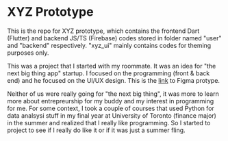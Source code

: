 # XYZ Prototype

This is the repo for XYZ prototype, which contains the frontend Dart (Flutter) and backend JS/TS (Firebase) codes stored in folder named "user" and "backend" respectively. "xyz_ui" mainly contains codes for theming purposes only.

This was a project that I started with my roommate. It was an idea for "the next big thing app" startup. I focused on the programming (front & back end) and he focused on the UI/UX design. This is the [link](https://www.figma.com/proto/GZ15WAnDXQUzR7Q14x8I1W/Wireframe-01?page-id=0%3A1&node-id=17%3A110&viewport=241%2C48%2C0.21&scaling=scale-down&starting-point-node-id=17%3A110) to Figma protype.

Neither of us were really going for "the next big thing", it was more to learn more about entrepreurship for my buddy and my interest in programming for me. For some context, I took a couple of courses that used Python for data analsysi stuff in my final year at University of Toronto (finance major) in the summer and realized that I really like programming. So I started to project to see if I really do like it or if it was just a summer fling.
